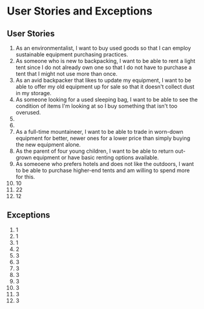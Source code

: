 # User Stories and Exceptions

## User Stories
1. As an environmentalist, I want to buy used goods so that I can employ sustainable equipment purchasing practices.
2. As someone who is new to backpacking, I want to be able to rent a light tent since I do not already own one so that I do not have to purchase a tent that I might not use more than once.
3. As an avid backpacker that likes to update my equipment, I want to be able to offer my old equipment up for sale so that it doesn't collect dust in my storage.
4. As someone looking for a used sleeping bag, I want to be able to see the condition of items I'm looking at so I buy something that isn't too overused.
5. 
6. 
7. As a full-time mountaineer, I want to be able to trade in worn-down equipment for better, newer ones for a lower price than simply buying the new equipment alone.
8. As the parent of four young children, I want to be able to return out-grown equipment or have basic renting options available.
9. As someoene who prefers hotels and does not like the outdoors, I want to be able to purchase higher-end tents and am willing to spend more for this. 
10. 10
11. 22
12. 12


## Exceptions
1. 1
2. 1
3. 1
4. 2
5. 3
6. 3
7. 3
8. 3
9. 3
10. 3
11. 3
12. 3
